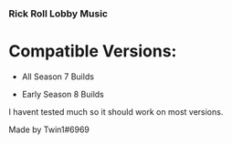### Rick Roll Lobby Music

# Compatible Versions: 

- All Season 7 Builds

- Early Season 8 Builds


I havent tested much so it should work on most versions.

Made by Twin1#6969

